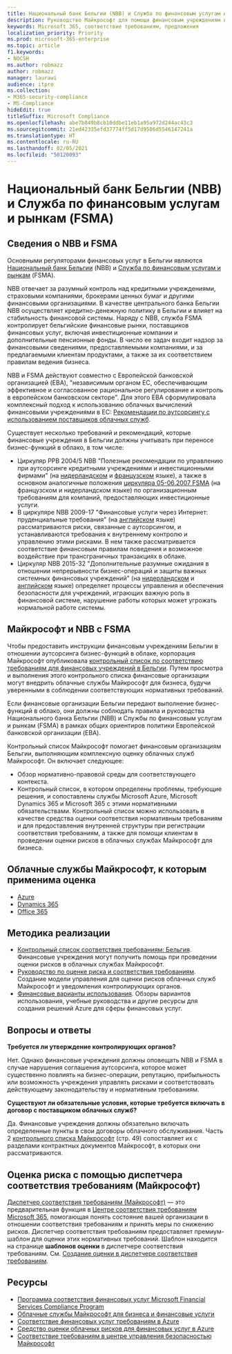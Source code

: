 ```yaml
---
title: Национальный банк Бельгии (NBB) и Служба по финансовым услугам и рынкам (FSMA)
description: Руководство Майкрософт для помощи финансовым учреждениям в Бельгии с внедрением облака.
keywords: Microsoft 365, соответствие требованиям, предложения
localization_priority: Priority
ms.prod: microsoft-365-enterprise
ms.topic: article
f1.keywords:
- NOCSH
ms.author: robmazz
author: robmazz
manager: laurawi
audience: itpro
ms.collection:
- M365-security-compliance
- MS-Compliance
hideEdit: true
titleSuffix: Microsoft Compliance
ms.openlocfilehash: abe7b849b8cb10ddbe11eb1a95a972d244ac43c3
ms.sourcegitcommit: 21ed42335efd37774ff5d17d9586d5546147241a
ms.translationtype: HT
ms.contentlocale: ru-RU
ms.lasthandoff: 02/05/2021
ms.locfileid: "50120093"
---
```

# <a name="national-bank-of-belgium-nbb-and-the-financial-services-and-markets-authority-fsma"></a>Национальный банк Бельгии (NBB) и Служба по финансовым услугам и рынкам (FSMA)

## <a name="about-the-nbb-and-fsma"></a>Сведения о NBB и FSMA

Основными регуляторами финансовых услуг в Бельгии являются [Национальный банк Бельгии](https://www.nbb.be/) (NBB) и [Служба по финансовым услугам и рынкам](https://www.fsma.be/language_selection) (FSMA).

NBB отвечает за разумный контроль над кредитными учреждениями, страховыми компаниями, брокерами ценных бумаг и другими финансовыми организациями. В качестве центрального банка Бельгии NBB осуществляет кредитно-денежную политику в Бельгии и влияет на стабильность финансовой системы. Наряду с NBB, служба FSMA контролирует бельгийские финансовые рынки, поставщиков финансовых услуг, включая инвестиционные компании и дополнительные пенсионные фонды. В число ее задач входит надзор за финансовыми сведениями, предоставляемыми компаниями, и за предлагаемыми клиентам продуктами, а также за их соответствием правилам ведения бизнеса.

NBB и FSMA действуют совместно с Европейской банковской организацией (EBA), "независимым органом ЕС, обеспечивающим эффективное и согласованное рациональное регулирование и контроль в европейском банковском секторе". Для этого EBA сформулировала комплексный подход к использованию облачных вычислений финансовыми учреждениями в ЕС: [Рекомендации по аутсорсингу с использованием поставщиков облачных служб](https://eba.europa.eu/documents/10180/2170121/Final+draft+Recommendations+on+Cloud+Outsourcing+%28EBA-Rec-2017-03%29.pdf/5fa5cdde-3219-4e95-946d-0c0d05494362).

Существует несколько требований и рекомендаций, которые финансовые учреждения в Бельгии должны учитывать при переносе бизнес-функций в облако, в том числе:

- Циркуляр PPB 2004/5 NBB "Полезные рекомендации по управлению при аутсорсинге кредитными учреждениями и инвестиционными фирмами" (на [нидерландском](https://www.nbb.be/nl/artikels/circulaire-ppb-20045-gezonde-beheerspraktijken-bij-uitbesteding-door-kredietinstellingen-en) и [французском](https://www.nbb.be/en/articles/circular-ppb-20045-sound-management-practices-outsourcing-credit-institutions-and) языке), а также в основном аналогичные положения [циркуляра 05-06.2007 FSMA](https://www.fsma.be/sites/default/files/public/sitecore/media%20library/Files/fsmafiles/wetgeving/reglem/reglem_05-06-2007.pdf) (на французском и нидерландском языке) по организационным требованиям для компаний, предоставляющих инвестиционные услуги.
- В циркуляре NBB 2009-17 "Финансовые услуги через Интернет: пруденциальные требования" (на [английском](https://www.nbb.be/doc/cp/eng/ki/circ/pdf/cbfa_2009_17.pdf) языке) рассматриваются риски, связанные с аутсорсингом, и устанавливаются требования к внутреннему контролю и управлению этими рисками. В нем также рассматривается соответствие финансовым правилам поведения и возможное воздействие при трансграничных транзакциях в облаке.
- Циркуляр NBB 2015-32 "Дополнительные разумные ожидания в отношении непрерывности бизнес-операций и защиты важных системных финансовых учреждений" (на [нидерландском](https://www.nbb.be/nl/artikels/circulaire-nbb201532-aanvullende-prudentiele-verwachtingen-op-het-vlak-van-de-operationele) и [английском](https://www.nbb.be/en/articles/circular-nbb201532-additional-prudential-expectations-regarding-operational-business) языке) определяет процессы управления и обеспечения безопасности для учреждений, играющих важную роль в финансовой системе, нарушение работы которых может угрожать нормальной работе системы.

## <a name="microsoft-and-the-nbb-and-fsma"></a>Майкрософт и NBB с FSMA

Чтобы предоставить инструкции финансовым учреждениям Бельгии в отношении аутсорсинга бизнес-функций в облаке, корпорация Майкрософт опубликовала [контрольный список по соответствию требованиям для финансовых учреждений в Бельгии](https://aka.ms/FinServ-Guide-Belgium). Путем просмотра и выполнения этого контрольного списка финансовые организации могут внедрить облачные службы Майкрософт для бизнеса, будучи уверенными в соблюдении соответствующих нормативных требований.

Если финансовые организации Бельгии передают выполнение бизнес-функций в облако, они должны соблюдать правила и руководства Национального банка Бельгии (NBB) и Службы по финансовым услугам и рынкам (FSMA) в рамках общих ориентиров политики Европейской банковской организации (EBA).

Контрольный список Майкрософт помогает финансовым организациям Бельгии, выполняющим комплексную оценку облачных служб Майкрософт. Он включает следующее:

- Обзор нормативно-правовой среды для соответствующего контекста.
- Контрольный список, в котором определены проблемы, требующие решения, и сопоставлены службы Microsoft Azure, Microsoft Dynamics 365 и Microsoft 365 с этими нормативными обязательствами. Контрольный список можно использовать в качестве средства оценки соответствия нормативным требованиям и для предоставления внутренней структуры при регистрации соответствия требованиям, а также для помощи клиентам в проведении оценки рисков в облачных службах Майкрософт для бизнеса.

## <a name="microsoft-in-scope-cloud-services"></a>Облачные службы Майкрософт, к которым применима оценка

- [Azure](https://aka.ms/AzureCompliance)
- [Dynamics 365](https://aka.ms/d365-compliance-list)
- [Office 365](https://aka.ms/o365-compliance-framework)

## <a name="how-to-implement"></a>Методика реализации

- [Контрольный список соответствия требованиям: Бельгия](https://aka.ms/FinServ-Guide-Belgium). Финансовые учреждения могут получить помощь при проведении оценки рисков в облачных службах Майкрософт.
- [Руководство по оценке риска и соответствия требованиям](https://aka.ms/RiskGovernanceGuide). Создание модели управления для оценки рисков облачных служб Майкрософт и уведомления контролирующих органов.
- [Финансовые варианты использования](/azure/industry/financial/). Обзоры вариантов использования, учебные руководства и другие ресурсы для создания решений Azure для сферы финансовых услуг.

## <a name="frequently-asked-questions"></a>Вопросы и ответы

**Требуется ли утверждение контролирующих органов?**

Нет. Однако финансовые учреждения должны оповещать NBB и FSMA в случае нарушения соглашения аутсорсинга, которое может существенно повлиять на бизнес-операции, репутацию, прибыльность или возможность учреждения управлять рисками и соответствовать действующему законодательству и нормативным требованиям.

**Существуют ли обязательные условия, которые требуется включать в договор с поставщиком облачных служб?**

Да. Финансовые учреждения должны обязательно включать определенные пункты в свои договоры облачного обслуживания. Часть 2 [контрольного списка Майкрософт](https://aka.ms/FinServ-Guide-Belgium) (стр. 49) сопоставляет их с разделами контрактных документов Майкрософт, в которых они рассматриваются.

## <a name="use-microsoft-compliance-manager-to-assess-your-risk"></a>Оценка риска с помощью диспетчера соответствия требованиям (Майкрософт)

[Диспетчер соответствия требованиям (Майкрософт)](/microsoft-365/compliance/compliance-manager) — это предварительная функция в [Центре соответствия требованиям Microsoft 365](/microsoft-365/compliance/microsoft-365-compliance-center), помогающая понять состояние вашей организации в отношении соответствия требованиям и принять меры по снижению рисков. Диспетчер соответствия требованиям предоставляет премиум-шаблон для оценки этих нормативных требований. Шаблон находится на странице **шаблонов оценки** в диспетчере соответствия требованиям. См. [Создание оценки в диспетчере соответствия требованиям](/microsoft-365/compliance/compliance-manager-assessments).

## <a name="resources"></a>Ресурсы

- [Программа соответствия финансовых услуг Microsoft Financial Services Compliance Program](https://aka.ms/FSCP-Print)
- [Облачные службы Майкрософт для бизнеса и финансовые услуги](https://www.microsoft.com/trustcenter/cloudservices/financialservices)
- [Соответствие финансовых услуг требованиям в Azure](https://azure.microsoft.com/resources/videos/azurecon-2015-financial-services-compliance-in-azure/)
- [Средство оценки облачных рисков для финансовых услуг в Azure](https://servicetrust.microsoft.com/ViewPage/FFIECBlueprint?command=Download&downloadType=Document&downloadId=079a1973-711a-428f-9312-9ddd290cff7b&docTab=c726d5c0-2d1e-11e8-a485-57140ec19669_PaaS)
- [Соответствие требованиям в центре управления безопасностью Майкрософт](https://www.microsoft.com/trust-center/compliance/compliance-overview)
